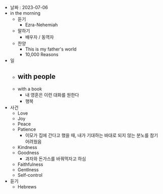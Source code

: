 - 날짜 : 2023-07-06
- in the morning
	- 듣기
		- Ezra-Nehemiah
	- 말하기
		-  배우자 / 동역자 
	- 찬양
		- This is my father's world
		- 10,000 Reasons
- 일
	- with people
		- 
	- with a book
		- 내 영혼은 이런 대화를 원한다
		- 행복
- 사건
	- Love
	- Joy
	- Peace
	- Patience
		- 이모가 집에 간다고 했을 때, 내가 기대하는 바대로 되지 않는 분노를 참기 어려웠음
	- Kindness
	- Goodness
		- 과자와 돈가스를 바꿔먹자고 하심
	- Faithfulness
	- Gentlness
	- Self-control
- 듣기
	- Hebrews 
